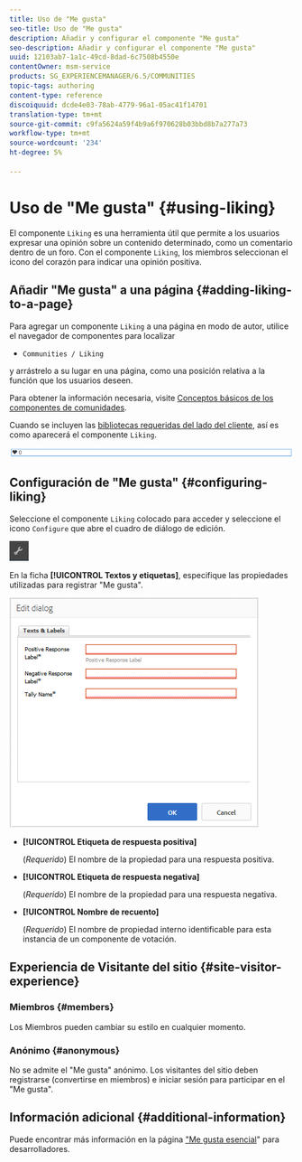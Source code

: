 ```yaml
---
title: Uso de "Me gusta"
seo-title: Uso de "Me gusta"
description: Añadir y configurar el componente "Me gusta"
seo-description: Añadir y configurar el componente "Me gusta"
uuid: 12103ab7-1a1c-49cd-8dad-6c7508b4550e
contentOwner: msm-service
products: SG_EXPERIENCEMANAGER/6.5/COMMUNITIES
topic-tags: authoring
content-type: reference
discoiquuid: dcde4e03-78ab-4779-96a1-05ac41f14701
translation-type: tm+mt
source-git-commit: c9fa5624a59f4b9a6f970628b03bbd8b7a277a73
workflow-type: tm+mt
source-wordcount: '234'
ht-degree: 5%

---
```



# Uso de &quot;Me gusta&quot; {#using-liking}

El componente `Liking` es una herramienta útil que permite a los usuarios expresar una opinión sobre un contenido determinado, como un comentario dentro de un foro. Con el componente `Liking`, los miembros seleccionan el icono del corazón para indicar una opinión positiva.

## Añadir &quot;Me gusta&quot; a una página {#adding-liking-to-a-page}

Para agregar un componente `Liking` a una página en modo de autor, utilice el navegador de componentes para localizar

* `Communities / Liking`

y arrástrelo a su lugar en una página, como una posición relativa a la función que los usuarios deseen.

Para obtener la información necesaria, visite [Conceptos básicos de los componentes de comunidades](basics.md).

Cuando se incluyen las [bibliotecas requeridas del lado del cliente](essentials-liking.md#essentials-for-client-side), así es como aparecerá el componente `Liking`.

![componente de &quot;Me gusta&quot;](assets/liking-component.png)

## Configuración de &quot;Me gusta&quot; {#configuring-liking}

Seleccione el componente `Liking` colocado para acceder y seleccione el icono `Configure` que abre el cuadro de diálogo de edición.

![configure-new](assets/configure-new.png)

En la ficha **[!UICONTROL Textos y etiquetas]**, especifique las propiedades utilizadas para registrar &quot;Me gusta&quot;.

![configurar como &quot;Me gusta&quot;](assets/configure-liking.png)

* **[!UICONTROL Etiqueta de respuesta positiva]**

   (*Requerido*) El nombre de la propiedad para una respuesta positiva.

* **[!UICONTROL Etiqueta de respuesta negativa]**

   (*Requerido*) El nombre de la propiedad para una respuesta negativa.

* **[!UICONTROL Nombre de recuento]**

   (*Requerido*) El nombre de propiedad interno identificable para esta instancia de un componente de votación.

## Experiencia de Visitante del sitio {#site-visitor-experience}

### Miembros {#members}

Los Miembros pueden cambiar su estilo en cualquier momento.

### Anónimo {#anonymous}

No se admite el &quot;Me gusta&quot; anónimo. Los visitantes del sitio deben registrarse (convertirse en miembros) e iniciar sesión para participar en el &quot;Me gusta&quot;.

## Información adicional {#additional-information}

Puede encontrar más información en la página [&quot;Me gusta esencial](essentials-liking.md)&quot; para desarrolladores.
